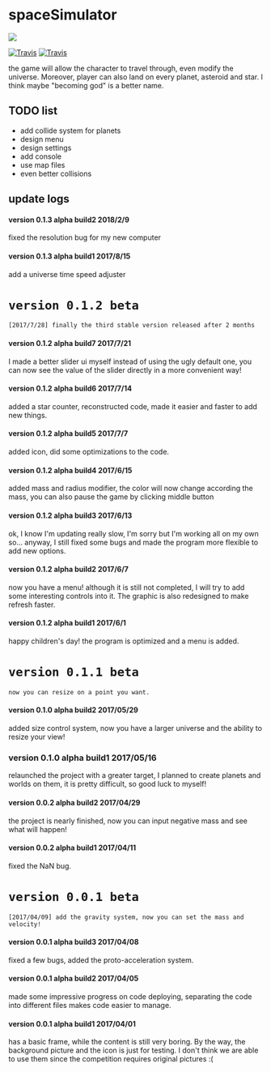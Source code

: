 # spaceSimulator
![](https://github.com/lzx3778/spaceSimulator/blob/master/src/resources/icon.png)

[![Travis](https://img.shields.io/travis/rust-lang/rust.svg)]()
[![Travis](https://img.shields.io/badge/version-0.1.3%20alpha%20build%201-red.svg)]()

the game will allow the character to travel through, 
even modify the universe. Moreover, player can also 
land on every planet, asteroid and star. I think maybe
"becoming god" is a better name.
    
## TODO list
* add collide system for planets
* design menu
* design settings
* add console
* use map files
* even better collisions
## update logs
#### version 0.1.3 alpha build2 2018/2/9
fixed the resolution bug for my new computer
#### version 0.1.3 alpha build1 2017/8/15
add a universe time speed adjuster
# ```version 0.1.2 beta```
`[2017/7/28] finally the third stable version released after 2 months`
#### version 0.1.2 alpha build7 2017/7/21
I made a better slider ui myself instead of using the ugly default one, you can now see the value of the slider directly in a more convenient way!
#### version 0.1.2 alpha build6 2017/7/14
added a star counter, reconstructed code, made it easier and faster to add new things.
#### version 0.1.2 alpha build5 2017/7/7
added icon, did some optimizations to the code.
#### version 0.1.2 alpha build4 2017/6/15
added mass and radius modifier, the color will now change according the mass, you can also pause the game by clicking middle button
#### version 0.1.2 alpha build3 2017/6/13
ok, I know I'm updating really slow, I'm sorry but I'm working all on my own so... anyway, I still fixed some bugs and made the program more flexible to add new options.
#### version 0.1.2 alpha build2 2017/6/7
now you have a menu! although it is still not completed, I will try to add some interesting controls into it. The graphic is also redesigned to make refresh faster.
#### version 0.1.2 alpha build1 2017/6/1
happy children's day! the program is optimized and a menu is added.
# ```version 0.1.1 beta```
`now you can resize on a point you want.`
#### version 0.1.0 alpha build2 2017/05/29
added size control system, now you have a larger universe and the ability to resize your view!
### version 0.1.0 alpha build1 2017/05/16
relaunched the project with a greater target, I planned to create planets and worlds on them, it is pretty difficult, so good luck to myself!
#### version 0.0.2 alpha build2 2017/04/29
the project is nearly finished, now you can input negative mass and see what will happen!
#### version 0.0.2 alpha build1 2017/04/11
fixed the NaN bug.
# ```version 0.0.1 beta```
`[2017/04/09] add the gravity system, now you can set the mass and velocity!`
#### version 0.0.1 alpha build3 2017/04/08
fixed a few bugs, added the proto-acceleration system.
#### version 0.0.1 alpha build2 2017/04/05
made some impressive progress on code deploying, separating the code into different files makes code easier to manage. 
#### version 0.0.1 alpha build1 2017/04/01
has a basic frame, while the content is still very boring. By the way, the background picture and the icon is just for testing.<pr>
I don't think we are able to use them since the competition requires original pictures :(
